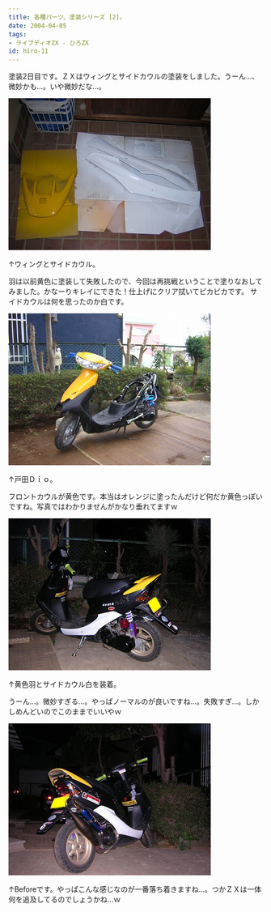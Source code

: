 ```yaml
---
title: 各種パーツ、塗装シリーズ [2]。
date: 2004-04-05
tags:
- ライブディオZX - ひろZX
id: hiro-11
---
```



<p class="sentence spacing10">塗装2日目です。ＺＸはウィングとサイドカウルの塗装をしました。うーん...、微妙かも...。いや微妙だな...。</p>
<div class="center spacing"><img src="/photo/diary/2004.04.05_zx1.jpg" alt=""></div>
<p class="sentence">↑ウィングとサイドカウル。</p>
<p class="sentence spacing10">羽は以前黄色に塗装して失敗したので、今回は再挑戦ということで塗りなおしてみました。かなーりキレイにできた！仕上げにクリア拭いてピカピカです。 サイドカウルは何を思ったのか白です。 </p>
<div class="center spacing"><img src="/photo/diary/2004.04.05_zx2.jpg" alt=""></div>
<p class="sentence">↑戸田Ｄｉｏ。</p>
<p class="sentence spacing10">フロントカウルが黄色です。本当はオレンジに塗ったんだけど何だか黄色っぽいですね。写真ではわかりませんがかなり垂れてますｗ </p>
<div class="center spacing"><img src="/photo/diary/2004.04.05_zx3.jpg" alt=""></div>
<p class="sentence">↑黄色羽とサイドカウル白を装着。</p>
<p class="sentence spacing10">うーん...。微妙すぎる...。やっぱノーマルのが良いですね...。失敗すぎ...。しかしめんどいのでこのままでいいやｗ </p>
<div class="center spacing"><img src="/photo/diary/2004.04.05_zx4.jpg" alt=""></div>
<p class="sentence">↑Beforeです。やっぱこんな感じなのが一番落ち着きますね...。つかＺＸは一体何を追及してるのでしょうかね...ｗ</p>
